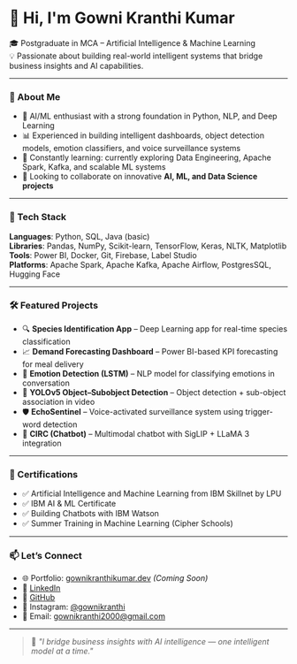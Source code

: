 # 👋 Hi, I'm Gowni Kranthi Kumar

🎓 Postgraduate in MCA – Artificial Intelligence & Machine Learning  
💡 Passionate about building real-world intelligent systems that bridge business insights and AI capabilities.

---

### 🚀 About Me
- 🎯 AI/ML enthusiast with a strong foundation in Python, NLP, and Deep Learning
- 📊 Experienced in building intelligent dashboards, object detection models, emotion classifiers, and voice surveillance systems
- 🧠 Constantly learning: currently exploring Data Engineering, Apache Spark, Kafka, and scalable ML systems
- 🤝 Looking to collaborate on innovative **AI, ML, and Data Science projects**

---

### 🧰 Tech Stack
**Languages**: Python, SQL, Java (basic)  
**Libraries**: Pandas, NumPy, Scikit-learn, TensorFlow, Keras, NLTK, Matplotlib  
**Tools**: Power BI, Docker, Git, Firebase, Label Studio  
**Platforms**: Apache Spark, Apache Kafka, Apache Airflow, PostgresSQL, Hugging Face  

---

### 🛠 Featured Projects
- 🔍 **Species Identification App** – Deep Learning app for real-time species classification  
- 📈 **Demand Forecasting Dashboard** – Power BI-based KPI forecasting for meal delivery  
- 💬 **Emotion Detection (LSTM)** – NLP model for classifying emotions in conversation  
- 🎯 **YOLOv5 Object–Subobject Detection** – Object detection + sub-object association in video  
- 🛡 **EchoSentinel** – Voice-activated surveillance system using trigger-word detection  
- 🤖 **CIRC (Chatbot)** – Multimodal chatbot with SigLIP + LLaMA 3 integration  

---

### 📜 Certifications
- ✅ Artificial Intelligence and Machine Learning from IBM Skillnet by LPU
- ✅ IBM AI & ML Certificate
- ✅ Building Chatbots with IBM Watson  
- ✅ Summer Training in Machine Learning (Cipher Schools)  

---

### 📫 Let’s Connect
- 🌐 Portfolio: [gownikranthikumar.dev](https://gownikranthikumar.dev) *(Coming Soon)*  
- 🔗 [LinkedIn](https://www.linkedin.com/in/gowni-kranthi-kumar-58a1141a1/)  
- 🐙 [GitHub](https://github.com/gownikranthi)  
- 📸 Instagram: [@gownikranthi](https://instagram.com/gownikranthi)  
- 📧 Email: [gownikranthi2000@gmail.com](mailto:gownikranthi2000@gmail.com)

---

> 💬 *"I bridge business insights with AI intelligence — one intelligent model at a time."*

<!---
gownikranthi/gownikranthi is a ✨ special ✨ repository because its `README.md` (this file) appears on your GitHub profile.
You can click the Preview link to take a look at your changes.
--->
